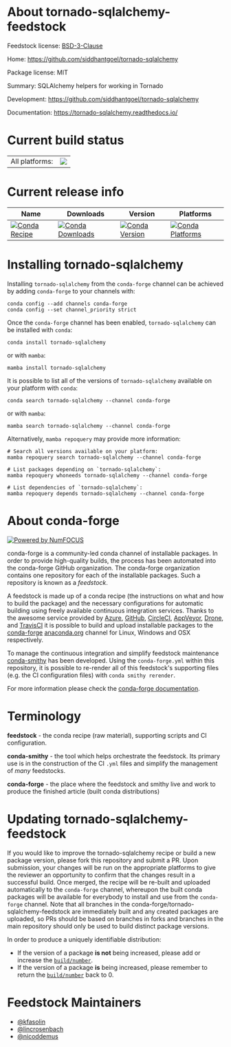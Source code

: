About tornado-sqlalchemy-feedstock
==================================

Feedstock license: [BSD-3-Clause](https://github.com/conda-forge/tornado-sqlalchemy-feedstock/blob/main/LICENSE.txt)

Home: https://github.com/siddhantgoel/tornado-sqlalchemy

Package license: MIT

Summary: SQLAlchemy helpers for working in Tornado

Development: https://github.com/siddhantgoel/tornado-sqlalchemy

Documentation: https://tornado-sqlalchemy.readthedocs.io/

Current build status
====================


<table><tr><td>All platforms:</td>
    <td>
      <a href="https://dev.azure.com/conda-forge/feedstock-builds/_build/latest?definitionId=2621&branchName=main">
        <img src="https://dev.azure.com/conda-forge/feedstock-builds/_apis/build/status/tornado-sqlalchemy-feedstock?branchName=main">
      </a>
    </td>
  </tr>
</table>

Current release info
====================

| Name | Downloads | Version | Platforms |
| --- | --- | --- | --- |
| [![Conda Recipe](https://img.shields.io/badge/recipe-tornado--sqlalchemy-green.svg)](https://anaconda.org/conda-forge/tornado-sqlalchemy) | [![Conda Downloads](https://img.shields.io/conda/dn/conda-forge/tornado-sqlalchemy.svg)](https://anaconda.org/conda-forge/tornado-sqlalchemy) | [![Conda Version](https://img.shields.io/conda/vn/conda-forge/tornado-sqlalchemy.svg)](https://anaconda.org/conda-forge/tornado-sqlalchemy) | [![Conda Platforms](https://img.shields.io/conda/pn/conda-forge/tornado-sqlalchemy.svg)](https://anaconda.org/conda-forge/tornado-sqlalchemy) |

Installing tornado-sqlalchemy
=============================

Installing `tornado-sqlalchemy` from the `conda-forge` channel can be achieved by adding `conda-forge` to your channels with:

```
conda config --add channels conda-forge
conda config --set channel_priority strict
```

Once the `conda-forge` channel has been enabled, `tornado-sqlalchemy` can be installed with `conda`:

```
conda install tornado-sqlalchemy
```

or with `mamba`:

```
mamba install tornado-sqlalchemy
```

It is possible to list all of the versions of `tornado-sqlalchemy` available on your platform with `conda`:

```
conda search tornado-sqlalchemy --channel conda-forge
```

or with `mamba`:

```
mamba search tornado-sqlalchemy --channel conda-forge
```

Alternatively, `mamba repoquery` may provide more information:

```
# Search all versions available on your platform:
mamba repoquery search tornado-sqlalchemy --channel conda-forge

# List packages depending on `tornado-sqlalchemy`:
mamba repoquery whoneeds tornado-sqlalchemy --channel conda-forge

# List dependencies of `tornado-sqlalchemy`:
mamba repoquery depends tornado-sqlalchemy --channel conda-forge
```


About conda-forge
=================

[![Powered by
NumFOCUS](https://img.shields.io/badge/powered%20by-NumFOCUS-orange.svg?style=flat&colorA=E1523D&colorB=007D8A)](https://numfocus.org)

conda-forge is a community-led conda channel of installable packages.
In order to provide high-quality builds, the process has been automated into the
conda-forge GitHub organization. The conda-forge organization contains one repository
for each of the installable packages. Such a repository is known as a *feedstock*.

A feedstock is made up of a conda recipe (the instructions on what and how to build
the package) and the necessary configurations for automatic building using freely
available continuous integration services. Thanks to the awesome service provided by
[Azure](https://azure.microsoft.com/en-us/services/devops/), [GitHub](https://github.com/),
[CircleCI](https://circleci.com/), [AppVeyor](https://www.appveyor.com/),
[Drone](https://cloud.drone.io/welcome), and [TravisCI](https://travis-ci.com/)
it is possible to build and upload installable packages to the
[conda-forge](https://anaconda.org/conda-forge) [anaconda.org](https://anaconda.org/)
channel for Linux, Windows and OSX respectively.

To manage the continuous integration and simplify feedstock maintenance
[conda-smithy](https://github.com/conda-forge/conda-smithy) has been developed.
Using the ``conda-forge.yml`` within this repository, it is possible to re-render all of
this feedstock's supporting files (e.g. the CI configuration files) with ``conda smithy rerender``.

For more information please check the [conda-forge documentation](https://conda-forge.org/docs/).

Terminology
===========

**feedstock** - the conda recipe (raw material), supporting scripts and CI configuration.

**conda-smithy** - the tool which helps orchestrate the feedstock.
                   Its primary use is in the construction of the CI ``.yml`` files
                   and simplify the management of *many* feedstocks.

**conda-forge** - the place where the feedstock and smithy live and work to
                  produce the finished article (built conda distributions)


Updating tornado-sqlalchemy-feedstock
=====================================

If you would like to improve the tornado-sqlalchemy recipe or build a new
package version, please fork this repository and submit a PR. Upon submission,
your changes will be run on the appropriate platforms to give the reviewer an
opportunity to confirm that the changes result in a successful build. Once
merged, the recipe will be re-built and uploaded automatically to the
`conda-forge` channel, whereupon the built conda packages will be available for
everybody to install and use from the `conda-forge` channel.
Note that all branches in the conda-forge/tornado-sqlalchemy-feedstock are
immediately built and any created packages are uploaded, so PRs should be based
on branches in forks and branches in the main repository should only be used to
build distinct package versions.

In order to produce a uniquely identifiable distribution:
 * If the version of a package **is not** being increased, please add or increase
   the [``build/number``](https://docs.conda.io/projects/conda-build/en/latest/resources/define-metadata.html#build-number-and-string).
 * If the version of a package **is** being increased, please remember to return
   the [``build/number``](https://docs.conda.io/projects/conda-build/en/latest/resources/define-metadata.html#build-number-and-string)
   back to 0.

Feedstock Maintainers
=====================

* [@kfasolin](https://github.com/kfasolin/)
* [@lincrosenbach](https://github.com/lincrosenbach/)
* [@nicoddemus](https://github.com/nicoddemus/)

